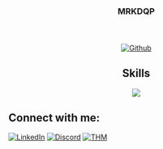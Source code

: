 <h3 align="center">MRKDQP</h3>
<h3 align="center"></h3>
<br>
<p align="center">
<a href="https://github.com/anuraghazra/github-readme-stats"><img src="https://github-readme-stats.vercel.app/api?username=crmulent&rank_icon=github&show_icons=true&theme=dark" alt="Github"></a>
</p>

<h2 align="center">Skills</h2>
<p align=center>
  <img src="https://skillicons.dev/icons?i=arch,bash,c,docker,git,github,html,css,java,js,jquery,kali,linux,md,mongodb,mysql,neovim,nodejs,powershell,py,regex,vscode&perline=8">
</p>

<h2 align="left">Connect with me:</h2>
<p align="left">
<a href="https://www.linkedin.com/in/jdcapacio"><img src="https://img.shields.io/badge/LinkedIn-0077B5?style=for-the-badge&logo=linkedin&logoColor=white" alt="LinkedIn"></a>
<a href="https://www.discord.com/users/775733802873782303"><img src="https://img.shields.io/badge/Discord-5865F2?style=for-the-badge&logo=discord&logoColor=white" alt="Discord"></a>
<a href="https://tryhackme.com/p/crmulent"><img src="https://img.shields.io/badge/TryHackMe-212C42.svg?style=for-the-badge&logo=TryHackMe&logoColor=white" alt="THM"></a>
</p>
